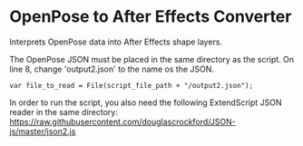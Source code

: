 # OpenPose to After Effects Converter

Interprets OpenPose data into After Effects shape layers.

The OpenPose JSON must be placed in the same directory as the script. On line 8, change 'output2.json' to the name os the JSON.
```
var file_to_read = File(script_file_path + "/output2.json");
```

In order to run the script, you also need the following ExtendScript JSON reader in the same directory:
https://raw.githubusercontent.com/douglascrockford/JSON-js/master/json2.js
